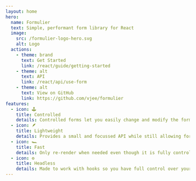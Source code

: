 ```yaml
---
layout: home
hero:
  name: Formulier
  text: Simple, performant form library for React
  image:
    src: /formulier-logo-hero.svg
    alt: Logo
  actions:
    - theme: brand
      text: Get Started
      link: /react/guide/getting-started
    - theme: alt
      text: API
      link: /react/api/use-form
    - theme: alt
      text: View on GitHub
      link: https://github.com/vjee/formulier
features:
  - icon: 🕹️
    title: Controlled
    details: Controlled forms let you easily change and modify the form's state.
  - icon: 🪶
    title: Lightweight
    details: Provides a small and focussed API while still allowing for complex forms.
  - icon: 🏎️
    title: Fast
    details: Only re-render when needed even though it is fully controlled.
  - icon: ⚙️
    title: Headless
    details: Made to work with hooks so you have full control over your form fields.
---
```

